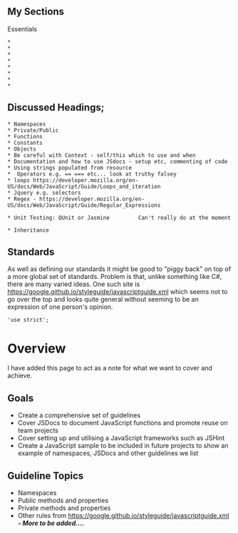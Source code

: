 ## My Sections

Essentials

	* 
	* 
	* 
	* 
	* 
	* 
	* 
	* 





## Discussed Headings;


	* Namespaces
	* Private/Public
	* Functions
	* Constants
	* Objects
	* Be careful with Context - self/this which to use and when
	* Documentation and how to use JSdocs - setup etc, commenting of code
	* Using strings populated from resource
	*  Operators e.g. == === etc... look at truthy falsey
	* loops https://developer.mozilla.org/en-US/docs/Web/JavaScript/Guide/Loops_and_iteration 
	* Jquery e.g. selectors
	* Regex - https://developer.mozilla.org/en-US/docs/Web/JavaScript/Guide/Regular_Expressions 

	* Unit Testing: QUnit or Jasmine         Can't really do at the moment

	* Inheritance

## Standards
As well as defining our standards it might be good to "piggy back" on top of a more global set of standards. Problem is that, unlike something like C#, there are many varied ideas. One such site is https://google.github.io/styleguide/javascriptguide.xml which seems not to go over the top and looks quite general without seeming to be an expression of one person's opinion.



    'use strict';






# Overview #
I have added this page to act as a note for what we want to cover and achieve.

## Goals ##
- Create a comprehensive set of guidelines
- Cover JSDocs to document JavaScript functions and promote reuse on team projects
- Cover setting up and utilising a JavaScript frameworks such as JSHint
- Create a JavaScript sample to be included in future projects to show an example of namespaces, JSDocs and other guidelines we list

## Guideline Topics ##
- Namespaces
- Public methods and properties
- Private methods and properties
- Other rules from [https://google.github.io/styleguide/javascriptguide.xml ](https://google.github.io/styleguide/javascriptguide.xml)
***- More to be added....***